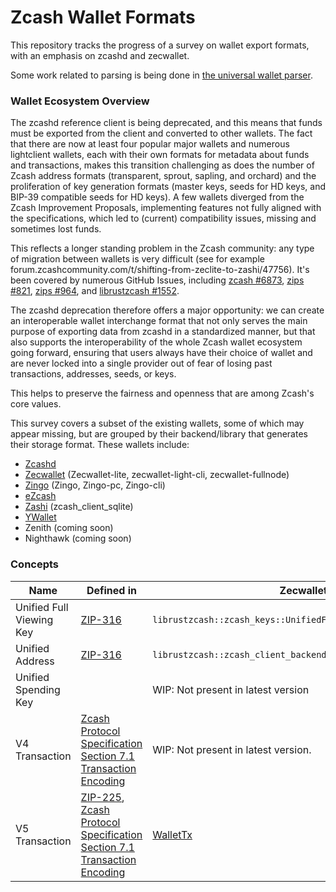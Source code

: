# Zcash Wallet Formats

This repository tracks the progress of a survey on wallet export formats, with an emphasis on zcashd and zecwallet.

Some work related to parsing is being done in [the universal wallet parser](https://github.com/dorianvp/uzw-parser).

### Wallet Ecosystem Overview

The zcashd reference client is being deprecated, and this means that funds must be exported from the client and converted to other wallets.
The fact that there are now at least four popular major wallets and numerous lightclient wallets, each with their own formats for metadata about funds and transactions,
makes this transition challenging as does the number of Zcash address formats (transparent, sprout, sapling, and orchard)
and the proliferation of key generation formats (master keys, seeds for HD keys, and BIP-39 compatible seeds for HD keys).
A few wallets diverged from the Zcash Improvement Proposals, implementing features not fully aligned with the specifications,
which led to (current) compatibility issues, missing and sometimes lost funds.

This reflects a longer standing problem in the Zcash community: any type of migration between wallets is very difficult
(see for example forum.zcashcommunity.com/t/shifting-from-zeclite-to-zashi/47756). It's been covered by numerous GitHub Issues,
including [zcash #6873](https://github.com/zcash/zcash/issues/6873), [zips #821](https://github.com/zcash/zips/issues/821),
[zips #964](https://github.com/zcash/zips/issues/964), and [librustzcash #1552](https://github.com/zcash/librustzcash/issues/1552).

The zcashd deprecation therefore offers a major opportunity: we can create an interoperable wallet interchange format that not only serves the main purpose
of exporting data from zcashd in a standardized manner, but that also supports the interoperability of the whole Zcash wallet ecosystem going forward, ensuring
that users always have their choice of wallet and are never locked into a single provider out of fear of losing past transactions, addresses, seeds, or keys.

This helps to preserve the fairness and openness that are among Zcash's core values.

This survey covers a subset of the existing wallets, some of which may appear missing, but are grouped by their
backend/library that generates their storage format. These wallets include:

- [Zcashd](./zcashd/README.md)
- [Zecwallet](./zecwallet/README.md) (Zecwallet-lite, zecwallet-light-cli, zecwallet-fullnode)
- [Zingo](./zingo/README.md) (Zingo, Zingo-pc, Zingo-cli)
- [eZcash](./ezcash/README.md)
- [Zashi](./zashi/README.md) (zcash_client_sqlite)
- [YWallet](./ywallet/README.md)
- Zenith (coming soon)
- Nighthawk (coming soon)

### Concepts

| Name                     | Defined in                                                                                                                                                           | Zecwallet                                                     | Zcashd                                                                          | Zingo                                                         | eZcash                                  | Zashi | Ywallet |
| ------------------------ | -------------------------------------------------------------------------------------------------------------------------------------------------------------------- | ------------------------------------------------------------- | ------------------------------------------------------------------------------- | ------------------------------------------------------------- | --------------------------------------- | ----- | ------- |
| Unified Full Viewing Key | [ZIP-316](https://zips.z.cash/zip-0316)                                                                                                                              | `librustzcash::zcash_keys::UnifiedFullViewingKey`             | [UFVK](./zcashd/README.md#encode)                                               | `librustzcash::zcash_keys::UnifiedFullViewingKey`             | [UnifiedViewingKey](./ezcash/README.md) |       |         |
| Unified Address          | [ZIP-316](https://zips.z.cash/zip-0316)                                                                                                                              | `librustzcash::zcash_client_backend::address::UnifiedAddress` |                                                                                 | `librustzcash::zcash_client_backend::address::UnifiedAddress` |                                         |       |         |
| Unified Spending Key     |                                                                                                                                                                      | WIP: Not present in latest version                            | [ZcashdUnifiedAddressMetadata](./zcashd/README.md#ZcashdUnifiedAddressMetadata) | `librustzcash::zcash_keys::UnifiedSpendingKey`                |                                         |       |         |
| V4 Transaction           | [Zcash Protocol Specification Section 7.1 Transaction Encoding](https://zips.z.cash/protocol/protocol-dark.pdf#txnencoding)                                          | WIP: Not present in latest version.                           | [CTransaction](./zcashd/README.md#ctransaction)                                 | `librustzcash::zcash_primitives::Transaction`                 |                                         |       |         |
| V5 Transaction           | [ZIP-225](https://zips.z.cash/zip-0225), [Zcash Protocol Specification Section 7.1 Transaction Encoding](https://zips.z.cash/protocol/protocol-dark.pdf#txnencoding) | [WalletTx](./zecwallet/README.md#wallettx)                    | [CTransaction](./zcashd/README.md#ctransaction)                                 | `librustzcash::zcash_primitives::Transaction`                 |                                         |       |         |
